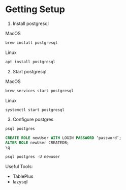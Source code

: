 # Getting Setup

1. Install postgresql

MacOS

```sh
brew install postgresql
```

Linux

```sh
apt install postgresql
```

2. Start postgresql

MacOS

```sh
brew services start postgresql
```

Linux

```sh
systemctl start postgresql
```

3. Configure postgres

```sh
psql postgres
```

```sql
CREATE ROLE newUser WITH LOGIN PASSWORD ‘password’;
ALTER ROLE newUser CREATEDB;
\q
```

```sql
psql postgres -U newuser
```

Useful Tools:

- TablePlus
- lazysql

